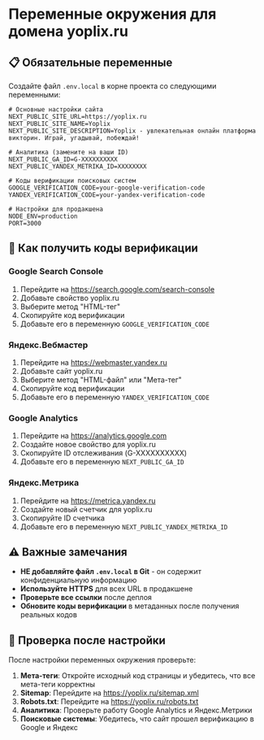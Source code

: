 # Переменные окружения для домена yoplix.ru

## 📋 Обязательные переменные

Создайте файл `.env.local` в корне проекта со следующими переменными:

```env
# Основные настройки сайта
NEXT_PUBLIC_SITE_URL=https://yoplix.ru
NEXT_PUBLIC_SITE_NAME=Yoplix
NEXT_PUBLIC_SITE_DESCRIPTION=Yoplix - увлекательная онлайн платформа викторин. Играй, угадывай, побеждай!

# Аналитика (замените на ваши ID)
NEXT_PUBLIC_GA_ID=G-XXXXXXXXXX
NEXT_PUBLIC_YANDEX_METRIKA_ID=XXXXXXXX

# Коды верификации поисковых систем
GOOGLE_VERIFICATION_CODE=your-google-verification-code
YANDEX_VERIFICATION_CODE=your-yandex-verification-code

# Настройки для продакшена
NODE_ENV=production
PORT=3000
```

## 🔧 Как получить коды верификации

### Google Search Console
1. Перейдите на https://search.google.com/search-console
2. Добавьте свойство yoplix.ru
3. Выберите метод "HTML-тег"
4. Скопируйте код верификации
5. Добавьте его в переменную `GOOGLE_VERIFICATION_CODE`

### Яндекс.Вебмастер
1. Перейдите на https://webmaster.yandex.ru
2. Добавьте сайт yoplix.ru
3. Выберите метод "HTML-файл" или "Мета-тег"
4. Скопируйте код верификации
5. Добавьте его в переменную `YANDEX_VERIFICATION_CODE`

### Google Analytics
1. Перейдите на https://analytics.google.com
2. Создайте новое свойство для yoplix.ru
3. Скопируйте ID отслеживания (G-XXXXXXXXXX)
4. Добавьте его в переменную `NEXT_PUBLIC_GA_ID`

### Яндекс.Метрика
1. Перейдите на https://metrica.yandex.ru
2. Создайте новый счетчик для yoplix.ru
3. Скопируйте ID счетчика
4. Добавьте его в переменную `NEXT_PUBLIC_YANDEX_METRIKA_ID`

## ⚠️ Важные замечания

- **НЕ добавляйте файл `.env.local` в Git** - он содержит конфиденциальную информацию
- **Используйте HTTPS** для всех URL в продакшене
- **Проверьте все ссылки** после деплоя
- **Обновите коды верификации** в метаданных после получения реальных кодов

## 🚀 Проверка после настройки

После настройки переменных окружения проверьте:

1. **Мета-теги**: Откройте исходный код страницы и убедитесь, что все мета-теги корректны
2. **Sitemap**: Перейдите на https://yoplix.ru/sitemap.xml
3. **Robots.txt**: Перейдите на https://yoplix.ru/robots.txt
4. **Аналитика**: Проверьте работу Google Analytics и Яндекс.Метрики
5. **Поисковые системы**: Убедитесь, что сайт прошел верификацию в Google и Яндекс

